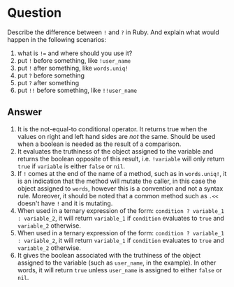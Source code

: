 # Question 
Describe the difference between `!` and `?` in Ruby. And explain what would happen in the following scenarios:

1. what is `!=` and where should you use it?
2. put `!` before something, like `!user_name`
3. put `!` after something, like `words.uniq!`
4. put `?` before something
5. put `?` after something
6. put `!!` before something, like `!!user_name`
## Answer
1. It is the not-equal-to conditional operator. It returns true when the values on right and left hand sides are *not* the same. Should be used when a boolean is needed as the result of a comparison. 
2. It evaluates the truthiness of the object assigned to the variable and returns the boolean opposite of this result, i.e. `!variable` will only return `true` if `variable` is either `false` or `nil`.
3. If `!` comes at the end of the name of a method, such as in `words.uniq!`, it is an indication that the method will mutate the caller, in this case the object assigned to `words`, however this is a convention and not a syntax rule. Moreover, it should be noted that a common method such as `.<<` doesn't have `!` and it is mutating. 
4. When used in a ternary expression of the form: `condition ? variable_1 : variable_2`, it will return `variable_1` if `condition` evaluates to `true` and `variable_2` otherwise.
5. When used in a ternary expression of the form: `condition ? variable_1 : variable_2`, it will return `variable_1` if `condition` evaluates to `true` and `variable_2` otherwise. 
6. It gives the boolean associated with the truthiness of the object assigned to the variable (such as `user_name`, in the example). In other words, it will return `true` unless `user_name` is assigned to either `false` or `nil`.
